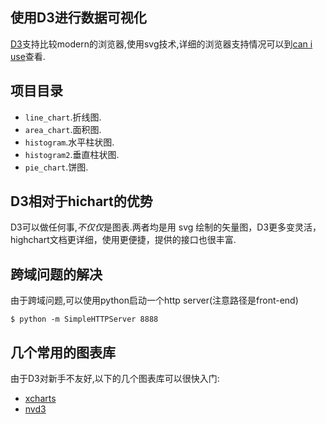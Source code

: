 ## 使用D3进行数据可视化

[D3](https://d3js.org/)支持比较modern的浏览器,使用svg技术,详细的浏览器支持情况可以到[can i use](http://caniuse.com/#search=svg "svg")查看.

## 项目目录

- `line_chart`.折线图.
- `area_chart`.面积图.
- `histogram`.水平柱状图.
- `histogram2`.垂直柱状图.
- `pie_chart`.饼图.

## D3相对于hichart的优势

D3可以做任何事,*不仅仅*是图表.两者均是用 svg 绘制的矢量图，D3更多变灵活，highchart文档更详细，使用更便捷，提供的接口也很丰富.

## 跨域问题的解决

由于跨域问题,可以使用python启动一个http server(注意路径是front-end)

```shell
$ python -m SimpleHTTPServer 8888
```

## 几个常用的图表库

由于D3对新手不友好,以下的几个图表库可以很快入门:

- [xcharts](http://tenxer.github.io/xcharts/)
- [nvd3](http://nvd3.org/)
